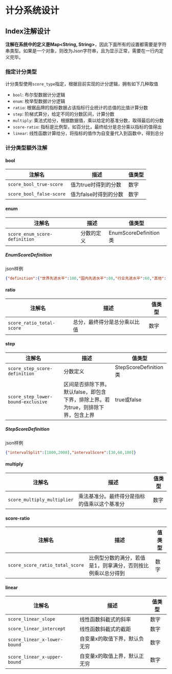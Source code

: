 # 计分系统设计

## Index注解设计

**注解在系统中的定义是Map<String, String>**，因此下面所有的设置都需要是字符串类型。如果是一个对象，则改为Json字符串，且为显示正常，需要在一行内定义完毕。

### 指定计分类型

计分类型使用`score_type`指定，根据目前实现的计分逻辑，拥有如下几种取值

- `bool`: 布尔型数据计分逻辑
- `enum`: 枚举型数据计分逻辑
- `ratio`: 根据品牌的指标数据占该指标行业统计的总值的比值计算分数
- `step`: 阶梯式算分，给定不同的分数区间，计算分数
- `multiply`: 乘法式给分，根据数据值，乘以给定的基准分数，取得最后的分数
- `score-ratio`: 指标是比例型，如百分比，最终给分是总分乘以指标的值得出
- `linear`: 线性函数计算给分，将指标的值作为自变量代入到函数中，得到总分

### 计分类型额外注解

#### bool

|注解名|描述|值类型|
|-----|-----|----|
|`score_bool_true-score`|值为true时得到的分数|数字|
|`score_bool_false-score`|值为false时得到的分数|数字|

#### enum

|注解名|描述|值类型|
|-----|-----|----|
|`score_enum_score-definition`|分数的定义|EnumScoreDefinition类|

##### EnumScoreDefinition

json样例

```json
{"definition":{"世界先进水平":100,"国内先进水平":80,"行业先进水平":60,"其他":30}}
```

#### ratio

|注解名|描述|值类型|
|-----|-----|----|
|`score_ratio_total-score`|总分，最终得分是总分乘以比值|数字|

#### step

|注解名|描述|值类型|
|-----|-----|----|
|`score_step_score-definition`|分数定义|StepScoreDefinition类|
|`score_step_lower-bound-exclusive`|区间是否排除下界。默认false，即包含下界，排除上界。若为true，则排除下界，包含上界|true或false|

##### StepScoreDefinition

json样例

```json
{"intervalSplit":[1000,2000],"intervalScore":[30,60,100]}
```

#### multiply

|注解名|描述|值类型|
|-----|-----|----|
|`score_multiply_multiplier`|乘法基准分。最终得分是指标的值乘以这个基准分|数字|

#### score-ratio

|注解名|描述|值类型|
|-----|-----|----|
|`score_score_ratio_total_score`|比例型分数的满分，若值是1，则拿满分，否则按比例乘以总分得到|数字|

#### linear

|注解名|描述|值类型|
|-----|-----|----|
|`score_linear_slope`|线性函数斜截式的斜率|数字|
|`score_linear_intercept`|线性函数斜截式的截距|数字|
|`score_linear_x-lower-bound`|自变量x的取值下界，默认负无穷|数字|
|`score_linear_x-upper-bound`|自变量x的取值上界，默认正无穷|数字|
